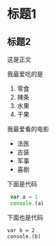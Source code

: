 # 标题1
## 标题2
 这是正文


我最爱吃的是

1. 零食
2. 辣条
3. 水果 
4. 干果

我最爱看的电影

* 法医
* 古装
* 军事
* 喜剧
  
下面是代码

```javascript
 var a = 1
 console.(a)

```
下面也是代码

    var b = 2
    console.(b)

